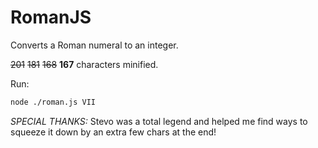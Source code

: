 # RomanJS

Converts a Roman numeral to an integer.

~~201~~ ~~181~~ ~~168~~ **167** characters minified.

Run:
```sh
node ./roman.js VII
```

_SPECIAL THANKS:_ Stevo was a total legend and helped me find ways to squeeze it down by an extra few chars at the end!
